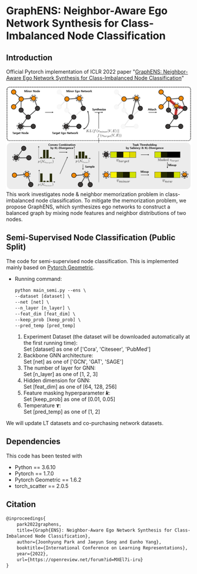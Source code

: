 # GraphENS: Neighbor-Aware Ego Network Synthesis for Class-Imbalanced Node Classification

## Introduction

Official Pytorch implementation of ICLR 2022 paper "[GraphENS: Neighbor-Aware Ego Network Synthesis for Class-Imbalanced Node Classification](https://openreview.net/forum?id=MXEl7i-iru)"

![Overview Figure](figures/Conceptfig.PNG)
This work investigates node & neighbor memorization problem in class-imbalanced node classification.
To mitigate the memorization problem, we propose GraphENS, which synthesizes ego networks to construct a balanced graph by mixing node features and neighbor distributions of two nodes.

## Semi-Supervised Node Classification (Public Split)

The code for semi-supervised node classification. 
This is implemented mainly based on [Pytorch Geometric](https://github.com/rusty1s/pytorch_geometric).

- Running command:
  ```
  python main_semi.py --ens \
  --dataset [dataset] \
  --net [net] \
  --n_layer [n_layer] \
  --feat_dim [feat_dim] \
  --keep_prob [keep_prob] \
  --pred_temp [pred_temp]
  ```
  1. Experiment Dataset (the dataset will be downloaded automatically at the first running time):\
       Set [dataset] as one of ['Cora', 'Citeseer', 'PubMed']
  2. Backbone GNN architecture:\
       Set [net] as one of ['GCN', 'GAT', 'SAGE']
  3. The number of layer for GNN:\
       Set [n_layer] as one of [1, 2, 3]
  5. Hidden dimension for GNN:\
       Set [feat_dim] as one of [64, 128, 256]
  7. Feature masking hyperparameter ***k***:\
       Set [keep_prob] as one of [0.01, 0.05]
  6. Temperature 𝞽:\
       Set [pred_temp] as one of [1, 2]

We will update LT datasets and co-purchasing network datasets.

## Dependencies
This code has been tested with 
- Python == 3.6.10
- Pytorch == 1.7.0
- Pytorch Geometric == 1.6.2
- torch_scatter == 2.0.5

## Citation
```
@inproceedings{
    park2022graphens,
    title={Graph{ENS}: Neighbor-Aware Ego Network Synthesis for Class-Imbalanced Node Classification},
    author={Joonhyung Park and Jaeyun Song and Eunho Yang},
    booktitle={International Conference on Learning Representations},
    year={2022},
    url={https://openreview.net/forum?id=MXEl7i-iru}
}
```
